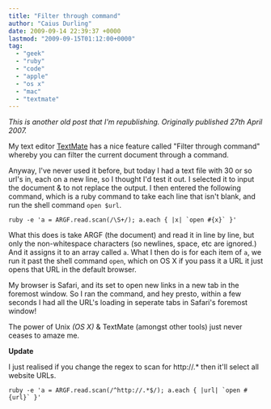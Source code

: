 ```yaml
---
title: "Filter through command"
author: "Caius Durling"
date: 2009-09-14 22:39:37 +0000
lastmod: "2009-09-15T01:12:00+0000"
tag:
  - "geek"
  - "ruby"
  - "code"
  - "apple"
  - "os x"
  - "mac"
  - "textmate"
---
```


*This is another old post that I'm republishing. Originally published 27th April 2007.*

My text editor [TextMate][TM] has a nice feature called "Filter through command" whereby you can filter the current document through a command.

[TM]: http://macromates.com/

Anyway, I've never used it before, but today I had a text file with 30 or so url's in, each on a new line, so I thought I'd test it out.  I selected it to input the document & to not replace the output.  I then entered the following command, which is a ruby command to take each line that isn't blank, and run the shell command `open $url`.

```shell
ruby -e 'a = ARGF.read.scan(/\S+/); a.each { |x| `open #{x}` }'
```

What this does is take ARGF (the document) and read it in line by line, but only the non-whitespace characters (so newlines, space, etc are ignored.)  And it assigns it to an array called `a`.  What I then do is for each item of `a`, we run it past the shell command `open`, which on OS X if you pass it a URL it just opens that URL in the default browser.

My browser is Safari, and its set to open new links in a new tab in the foremost window.  So I ran the command, and hey presto, within a few seconds I had all the URL's loading in seperate tabs in Safari's foremost window!

The power of Unix *(OS X)* & TextMate (amongst other tools) just never ceases to amaze me.

**Update**

I just realised if you change the regex to scan for http://.* then it'll select all website URLs.

```shell
ruby -e 'a = ARGF.read.scan(/^http://.*$/); a.each { |url| `open #{url}` }'
```

